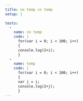 ```yaml
---
title: no temp vs temp
setup: |
  
tests:
  -
    name: no temp
    code: |
      for(var i = 0; i < 100; i++)
      {
      console.log(2+i);
      }
  -
    name: temp
    code: |
      for(var i = 0; i < 100; i++)
      {
      var j = i;
      console.log(2+j);
      }
---
```


